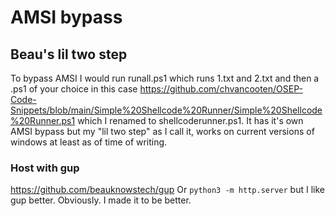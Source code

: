 # AMSI bypass
## Beau's lil two step

To bypass AMSI I would run runall.ps1 which runs 1.txt and 2.txt and then a .ps1 of your choice in this case 
https://github.com/chvancooten/OSEP-Code-Snippets/blob/main/Simple%20Shellcode%20Runner/Simple%20Shellcode%20Runner.ps1 which I renamed to shellcoderunner.ps1.
It has it's own AMSI bypass but my "lil two step" as I call it, works on current versions of windows at least as of time of writing. 

### Host with gup
https://github.com/beauknowstech/gup
Or `python3 -m http.server` but I like gup better. Obviously. I made it to be better.